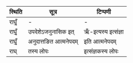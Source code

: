 | स्थिति | सूत्र | टिप्पणी |
| ----- | ------- | ------ |
| राघृँ॒ | - | - |
| राघृँ॒ | उपदेशेऽजनुनासिक इत् | ऋँ-इत्यस्य इत्संज्ञा |
| राघृँ॒ | अनुदात्तङित आत्मनेपदम् | इति आत्मनेपदम् |
| राघ् | तस्य लोपः | इत्संज्ञकस्य लोपः |
